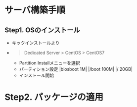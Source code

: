 # サーバ構築手順
## Step1. OSのインストール
- キックインストールより
- > Dedicated Server > CentOS > CentOS7
  - Partition Installメニューを選択
  - パーティション設定
  |biosboot 1M|
  |/boot 100M|
  |/     20GB|
  - インストール開始

# Step2. パッケージの適用
